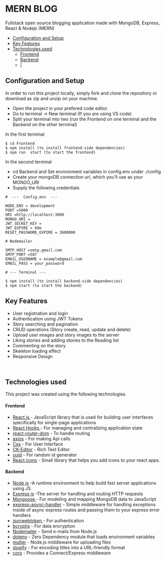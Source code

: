  # MERN BLOG  

Fullstack open source blogging application made with MongoDB, Express, React & Nodejs (MERN)

  * [Configuration and Setup](#configuration-and-setup)
  * [Key Features](#key-features)
  * [Technologies used](#technologies-used)
      - [Frontend](#frontend)
      - [Backend](#backend)
      - [


## Configuration and Setup

In order to run this project locally, simply fork and clone the repository or download as zip and unzip on your machine.

- Open the project in your prefered code editor.
- Go to terminal -> New terminal (If you are using VS code)
- Split your terminal into two (run the Frontend on one terminal and the Backend on the other terminal)

In the first terminal

```
$ cd Frontend
$ npm install (to install frontend-side dependencies)
$ npm run  start (to start the frontend)
```

In the second terminal

- cd Backend and Set environment variables in config.env under ./config
- Create your mongoDB connection url, which you'll use as your MONGO_URI
- Supply the following credentials

```
#  ---  Config.env  ---

NODE_ENV = development
PORT =5000
URI =http://localhost:3000
MONGO_URI =
JWT_SECRET_KEY =
JWT_EXPIRE = 60m
RESET_PASSWORD_EXPIRE = 3600000 

# Nodemailer

SMTP_HOST =smtp.gmail.com
SMTP_PORT =587
EMAIL_USERNAME = example@gmail.com
EMAIL_PASS = your_password
```


```
# --- Terminal ---

$ npm install (to install backend-side dependencies)
$ npm start (to start the backend)
```


##  Key Features

- User registration and login
- Authentication using JWT Tokens
- Story searching  and pagination 
- CRUD operations (Story create, read, update and delete)
- Upload user ımages and story ımages  to the server
- Liking  stories and adding stories  to the Reading list
- Commenting  on the story
- Skeleton loading effect
- Responsive Design

<br/>

##  Technologies used

This project was created using the following technologies.

####  Frontend 

- [React js ](https://www.npmjs.com/package/react) - JavaScript library that is used for building user interfaces specifically for single-page applications
- [React Hooks  ](https://reactjs.org/docs/hooks-intro.html) - For managing and centralizing application state
- [react-router-dom](https://www.npmjs.com/package/react-router-dom) - To handle routing
- [axios](https://www.npmjs.com/package/axios) - For making Api calls
- [Css](https://developer.mozilla.org/en-US/docs/Web/CSS) - For User Interface
- [CK-Editor](https://ckeditor.com/docs/ckeditor5/latest/builds/guides/integration/frameworks/react.html) - Rich Text Editor 
- [uuid](https://www.npmjs.com/package/uuid) - For random id generator
- [React icons](https://react-icons.github.io/react-icons/) -
 Small library that helps you add icons  to your react apps.


####  Backend 


- [Node js](https://nodejs.org/en/) -A runtime environment to help build fast server applications using JS
- [Express js](https://www.npmjs.com/package/express) -The server for handling and routing HTTP requests
- [Mongoose  ](https://reactjs.org/docs/hooks-intro.html) - For modeling and mapping MongoDB data to JavaScript
- [express-async-handler](https://react-icons.github.io/react-icons/) - Simple middleware for handling exceptions inside of async express routes and passing them to your express error handlers 
- [jsonwebtoken  ](https://reactjs.org/docs/hooks-intro.html) - For authentication
- [bcryptjs](https://www.npmjs.com/package/react-router-dom) - For data encryption
- [Nodemailer](https://www.npmjs.com/package/axios) - Send e-mails from Node.js
- [dotenv](https://developer.mozilla.org/en-US/docs/Web/CSS) - Zero Dependency module that loads environment variables
- [multer](https://ckeditor.com/docs/ckeditor5/latest/builds/guides/integration/frameworks/react.html) - Node.js middleware for uploading files 
- [slugify](https://www.npmjs.com/package/uuid) - For encoding titles into a URL-friendly format
- [cors](https://www.npmjs.com/package/uuid) - Provides a Connect/Express middleware


